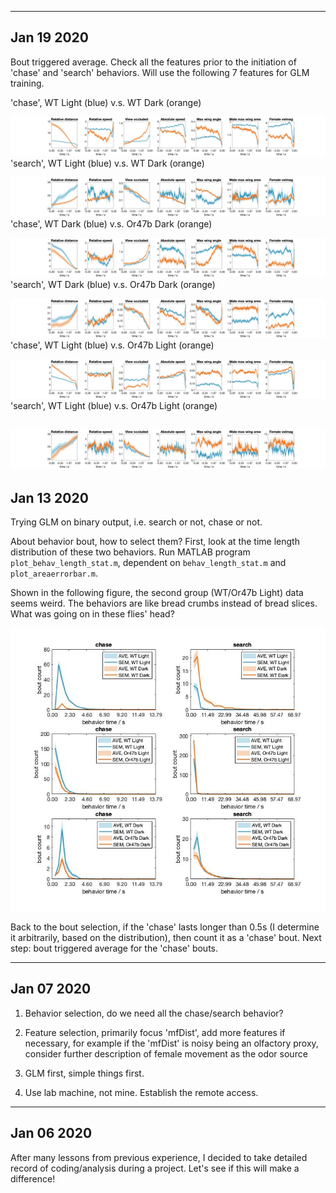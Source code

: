 --------------
Jan 19 2020
--------------
Bout triggered average. Check all the features prior to the initiation of 'chase' and 'search' behaviors. Will use the following 7 features for GLM training.

'chase', WT Light (blue) v.s. WT Dark (orange)

![](WT_Light_Dark_chase.jpg)
'search', WT Light (blue) v.s. WT Dark (orange)

![](WT_Light_Dark_search.jpg)
'chase', WT Dark (blue) v.s. Or47b Dark (orange)

![](WT_Or47b_Dark_chase.jpg)
'search', WT Dark (blue) v.s. Or47b Dark (orange)

![](WT_Or47b_Dark_search.jpg)
'chase', WT Light (blue) v.s. Or47b Light (orange)

![](WT_Or47b_Light_chase.jpg)
'search', WT Light (blue) v.s. Or47b Light (orange)

![](WT_Or47b_Light_search.jpg)
--------------
Jan 13 2020
--------------
Trying GLM on binary output, i.e. search or not, chase or not. 

About behavior bout, how to select them? First, look at the time length distribution of these two behaviors. Run MATLAB program `plot_behav_length_stat.m`, dependent on `behav_length_stat.m` and `plot_areaerrorbar.m`.

Shown in the following figure, the second group (WT/Or47b Light) data seems weird. The behaviors are like bread crumbs instead of bread slices. What was going on in these flies' head?

![](behav_length_stat.jpg)

Back to the bout selection, if the 'chase' lasts longer than 0.5s (I determine it arbitrarily, based on the distribution), then count it as a 'chase' bout. Next step: bout triggered average for the 'chase' bouts.

--------------
Jan 07 2020
--------------

1. Behavior selection, do we need all the chase/search behavior?

2. Feature selection, primarily focus 'mfDist', add more features if necessary, for example if the 'mfDist' is noisy being an olfactory proxy, consider further description of female movement as the odor source 

3. GLM first, simple things first.

4. Use lab machine, not mine. Establish the remote access.


--------------
Jan 06 2020
--------------
After many lessons from previous experience, I decided to take detailed record of coding/analysis during a project. Let's see if this will make a difference!
